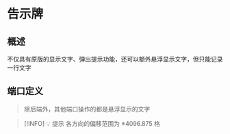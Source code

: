 <script setup>
import ElectricConnection from "../../../components/ElectricElement/ElectricConnection";
import ElectricConnectorType from "../../../components/ElectricElement/ElectricConnectorType";
import ElectricConnectorDirection from "../../../components/ElectricElement/ElectricConnectorDirection";
import ElectricConnectionDisplayMode from "../../../components/ElectricElement/ElectricConnectionDisplayMode";
import IOPort from "../../../components/ElectricElement/IOPort";
import ElectricElement from "../../../components/ElectricElement/ElectricElement.vue";

let connections = [
    new ElectricConnection(ElectricConnectorDirection.Top, ElectricConnectorType.Input, ElectricConnectionDisplayMode.BitWidth, [
        new IOPort(1, 16, "缩放大小", "每加 1，显示大小增加 1/8 倍，最大 8192 倍"),
        new IOPort(17, 32, "Y轴位置偏移", "每加 1，显示向上移动 1/8 格，最高位为 1 时改为向下"),
    ]),
    new ElectricConnection(ElectricConnectorDirection.Right, ElectricConnectorType.Input, ElectricConnectionDisplayMode.BitWidth, [
        new IOPort(1, 16, "X轴位置偏移", "每加 1，显示向北移动 1/8 格，最高位为 1 时改为向南"),
        new IOPort(17, 32, "Z轴位置偏移", "每加 1，显示向东移动 1/8 格，最高位为 1 时改为向西")
    ]),
        new ElectricConnection(ElectricConnectorDirection.Bottom, ElectricConnectorType.Input, ElectricConnectionDisplayMode.BitWidth, [
        new IOPort(1, 8, "偏航角", "设置显示的偏航角，即左右旋转，单位为度"),
        new IOPort(9, 16, "俯仰角", "设置显示的偏航角，即上下旋转，单位为度"),
        new IOPort(17, 24, "翻滚角", "设置显示的翻滚角，即以面向的方向为轴旋转，单位为度"),
        new IOPort(25, 25, "偏航角的符号", "为 1 时，偏航角反向旋转"),
        new IOPort(26, 26, "俯仰角的符号", "为 1 时，俯仰角反向旋转"),
        new IOPort(27, 27, "翻滚角的符号", "为 1 时，翻滚角反向旋转"),
        new IOPort(28, 28, "弹出提示", "从 0 变为 1 时，在屏幕上弹出提示"),
        new IOPort(29, 32, "亮度", "设置显示的亮度，值越大越亮")
        
    ]),
    new ElectricConnection(ElectricConnectorDirection.Left, ElectricConnectorType.Input, ElectricConnectionDisplayMode.BitWidth, [
        new IOPort(1, 32, "颜色", "设置显示的颜色，ABGR 颜色模式")
    ]),
        new ElectricConnection(ElectricConnectorDirection.In, ElectricConnectorType.Input, ElectricConnectionDisplayMode.BitWidth, [
        new IOPort(1, 32, "存储器 ID", "变化后，将以 UTF8 编码读取指定 ID 的存储板中的数据，并立即写入到告示牌中，同时影响告示牌上直接显示和悬浮显示的文字"),
    ])
];
</script>

# 告示牌 <Badge text="1.0"/>

## 概述

不仅具有原版的显示文字、弹出提示功能，还可以额外悬浮显示文字，但只能记录一行文字

## 端口定义

> 除后端外，其他端口操作的都是悬浮显示的文字

<ElectricElement imgAltPrefix="十亿伏特告示牌" :connections="connections" imgSrc="/images/base/shift/GVSignBlock.webp"/>

> [!INFO] 💡 提示
> 各方向的偏移范围为 ±4096.875 格

<!--@include: ../../parts/abgr_color_mode.md-->